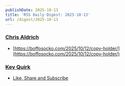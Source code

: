 ```yaml
---
publishDate: 2025-10-13
title: 'RSS Daily Digest: 2025-10-13'
url: /digest/2025-10-13
---
```


### [Chris Aldrich](https://boffosocko.com/)

  * [https://boffosocko.com/2025/10/12/copy-holder/](https://boffosocko.com/2025/10/12/copy-holder/)
  
### [Kev Quirk](https://kevquirk.com/)

  * [Like, Share and Subscribe](https://kevquirk.com/blog/like-share-and-subscribe/)
  
